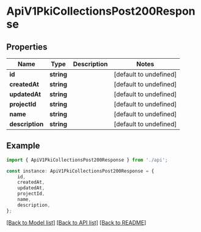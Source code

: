 # ApiV1PkiCollectionsPost200Response


## Properties

Name | Type | Description | Notes
------------ | ------------- | ------------- | -------------
**id** | **string** |  | [default to undefined]
**createdAt** | **string** |  | [default to undefined]
**updatedAt** | **string** |  | [default to undefined]
**projectId** | **string** |  | [default to undefined]
**name** | **string** |  | [default to undefined]
**description** | **string** |  | [default to undefined]

## Example

```typescript
import { ApiV1PkiCollectionsPost200Response } from './api';

const instance: ApiV1PkiCollectionsPost200Response = {
    id,
    createdAt,
    updatedAt,
    projectId,
    name,
    description,
};
```

[[Back to Model list]](../README.md#documentation-for-models) [[Back to API list]](../README.md#documentation-for-api-endpoints) [[Back to README]](../README.md)
